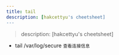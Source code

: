 ```yaml
---
title: tail
description: [hakcettyu's cheetsheet]
---
```


> description: [hakcettyu's cheetsheet]

- tail /var/log/secure `查看连接信息` 